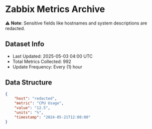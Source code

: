 # Zabbix Metrics Archive

⚠️ **Note**: Sensitive fields like hostnames and system descriptions are redacted.

## Dataset Info
- Last Updated: 2025-05-03 04:00 UTC
- Total Metrics Collected: 992
- Update Frequency: Every (1) hour

## Data Structure
```json
{
    "host": "redacted",
    "metric": "CPU Usage",
    "value": "12.5",
    "units": "%",
    "timestamp": "2024-05-21T12:00:00"
}
```
